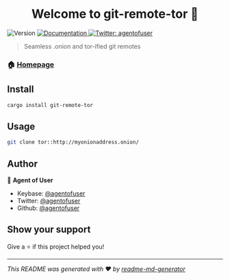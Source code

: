 <h1 align="center">Welcome to git-remote-tor 👋</h1>
<p>
  <img alt="Version" src="https://img.shields.io/badge/version-0.1.0-blue.svg?cacheSeconds=2592000" />
  <a href="https://agentofuser.com/git-remote-tor/" target="_blank">
    <img alt="Documentation" src="https://img.shields.io/badge/documentation-yes-brightgreen.svg" />
  </a>
  <a href="https://twitter.com/agentofuser" target="_blank">
    <img alt="Twitter: agentofuser" src="https://img.shields.io/twitter/follow/agentofuser.svg?style=social" />
  </a>
</p>

> Seamless .onion and tor-ified git remotes

### 🏠 [Homepage](https://agentofuser.com/git-remote-tor/)

## Install

```sh
cargo install git-remote-tor
```

## Usage

```sh
git clone tor::http://myonionaddress.onion/
```

## Author

👤 **Agent of User**

* Keybase: [@agentofuser](https://keybase.io/agentofuser)
* Twitter: [@agentofuser](https://twitter.com/agentofuser)
* Github: [@agentofuser](https://github.com/agentofuser)

## Show your support

Give a ⭐️ if this project helped you!

***
_This README was generated with ❤️ by [readme-md-generator](https://github.com/kefranabg/readme-md-generator)_
